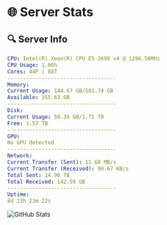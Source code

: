 # 🌐 Server Stats
## 🔍 Server Info
```yaml
CPU: Intel(R) Xeon(R) CPU E5-2699 v4 @ 1296.56MHz
CPU Usage: 1.00%
Cores: 44P | 88T
-----------------------------------
Memory:
Current Usage: 144.67 GB/503.74 GB
Available: 355.63 GB
-----------------------------------
Disk:
Current Usage: 59.35 GB/1.71 TB
Free: 1.57 TB
-----------------------------------
GPU:
No GPU detected
-----------------------------------
Network:
Current Transfer (Sent): 11.68 MB/s
Current Transfer (Received): 90.67 KB/s
Total Sent: 14.96 TB
Total Received: 142.59 GB
-----------------------------------
Uptime:
8d 23h 23m 22s
```
![GitHub Stats](https://img.shields.io/badge/Updated-2025-03-16_20:46:11-blue)